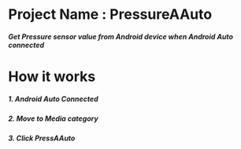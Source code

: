 # Project Name : PressureAAuto
##### Get Pressure sensor value from Android device when Android Auto connected



# How it works
##### 1. Android Auto Connected
##### 2. Move to Media category
##### 3. Click PressAAuto

